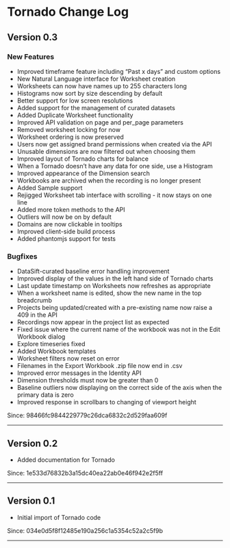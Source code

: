 # Tornado Change Log

## Version 0.3

### New Features
 * Improved timeframe feature including “Past x days” and custom options
 * New Natural Language interface for Worksheet creation
 * Worksheets can now have names up to 255 characters long
 * Histograms now sort by size descending by default
 * Better support for low screen resolutions
 * Added support for the management of curated datasets
 * Added Duplicate Worksheet functionality
 * Improved API validation on page and per_page parameters
 * Removed worksheet locking for now
 * Worksheet ordering is now preserved
 * Users now get assigned brand permissions when created via the API
 * Unusable dimensions are now filtered out when choosing them
 * Improved layout of Tornado charts for balance
 * When a Tornado doesn’t have any data for one side, use a Histogram
 * Improved appearance of the Dimension search
 * Workbooks are archived when the recording is no longer present
 * Added Sample support
 * Rejigged Worksheet tab interface with scrolling - it now stays on one line
 * Added more token methods to the API
 * Outliers will now be on by default
 * Domains are now clickable in tooltips
 * Improved client-side build process
 * Added phantomjs support for tests

### Bugfixes

 * DataSift-curated baseline error handling improvement
 * Improved display of the values in the left hand side of Tornado charts
 * Last update timestamp on Worksheets now refreshes as appropriate
 * When a worksheet name is edited, show the new name in the top breadcrumb
 * Projects being updated/created with a pre-existing name now raise a 409 in the API
 * Recordings now appear in the project list as expected
 * Fixed issue where the current name of the workbook was not in the Edit Workbook dialog
 * Explore timeseries fixed
 * Added Workbook templates
 * Worksheet filters now reset on error
 * Filenames in the Export Workbook .zip file now end in .csv
 * Improved error messages in the Identity API
 * Dimension thresholds must now be greater than 0
 * Baseline outliers now displaying on the correct side of the axis when the primary data is zero
 * Improved response in scrollbars to changing of viewport height

Since: 98466fc9844229779c26dca6832c2d529faa609f

----------

## Version 0.2

 * Added documentation for Tornado

Since: 1e533d76832b3a15dc40ea22ab0e46f942e2f5ff

----------

## Version 0.1

 * Initial import of Tornado code

Since: 034e0d5f8f12485e190a256c1a5354c52a2c5f9b

----------
